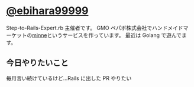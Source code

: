 # [@ebihara99999](https://twitter.com/ebihara99999)

Step-to-Rails-Expert.rb 主催者です。
GMO ペパボ株式会社でハンドメイドマーケットの[minne](https://minne.com/)というサービスを作っています。
最近は Golang で遊んでます。

## 今日やりたいこと

毎月言い続けているけど...Rails に出した PR やりたい
